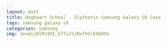 ```yaml
---
layout: post
title: Hoghwart School - Slytherin Samsung Galaxy S9 Case
tags: samsung galaxy s9
categories: samsung
img: 1exdijBlM24XI_67TuJ2jNxfhVlEOb0Vn
---
```

